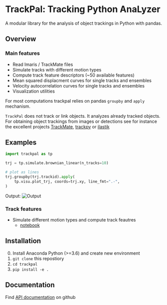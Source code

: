 # TrackPal: Tracking Python AnaLyzer

A modular library for the analysis of object trackings in Python with pandas.

## Overview
### Main features
* Read Imaris / TrackMate files
* Simulate tracks with different motion types
* Compute track feature descriptors (~50 available features)
* Mean squared displacment curves for single tracks and ensembles
* Velocity autocorrelation curves for single tracks and ensembles
* Visualization utilities

For most computations trackpal relies on pandas `groupby` and `apply` mechanism.

`TrackPal` does not track or link objects. It analyzes already tracked objects.
For obtaining object trackings from images or detections see for instance the
excellent projects [TrackMate](https://imagej.net/TrackMate),
[trackpy](http://soft-matter.github.io/trackpy) or [ilastik](ilastik.org)

## Examples
```python
import trackpal as tp

trj = tp.simulate.brownian_linear(n_tracks=10)

# plot as lines
trj.groupby(trj.trackid).apply(
    tp.visu.plot_trj, coords=trj.xy, line_fmt=".-",
)
```

Output:
![](https://git.ist.ac.at/csommer/trackpal/-/raw/master/doc/img/bl_tracks_01.png "Output")

### Track features

* Simulate different motion types and compute track feautres
    * [notebook](https://git.ist.ac.at/csommer/trackpal/-/blob/master/examples/01_track_features.ipynb)

## Installation

0. Install Anaconda Python (>=3.6) and create new environment
1. `git clone` this repostiory
2. `cd trackpal`
3. `pip install -e .`


## Documentation

Find [API documentation](https://trackpal.github.io/trackpal) on github

